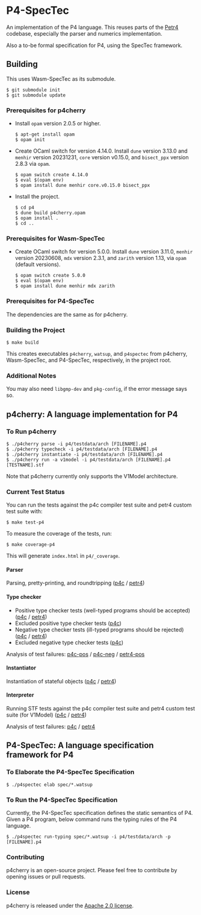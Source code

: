 # P4-SpecTec

An implementation of the P4 language.
This reuses parts of the [Petr4](https://github.com/verified-network-toolchain/petr4) codebase, especially the parser and numerics implementation.

Also a to-be formal specification for P4, using the SpecTec framework.

## Building

This uses Wasm-SpecTec as its submodule.

```shell
$ git submodule init
$ git submodule update
```

### Prerequisites for p4cherry

* Install `opam` version 2.0.5 or higher.
  ```shell
  $ apt-get install opam
  $ opam init
  ```

* Create OCaml switch for version 4.14.0.
  Install `dune` version 3.13.0 and `menhir` version 20231231, `core` version v0.15.0, and `bisect_ppx` version 2.8.3 via `opam`.
  ```shell
  $ opam switch create 4.14.0
  $ eval $(opam env)
  $ opam install dune menhir core.v0.15.0 bisect_ppx
  ```

* Install the project.
  ```shell
  $ cd p4
  $ dune build p4cherry.opam 
  $ opam install .
  $ cd ..
  ```

### Prerequisites for Wasm-SpecTec

* Create OCaml switch for version 5.0.0.
  Install `dune` version 3.11.0, `menhir` version 20230608, `mdx` version 2.3.1, and `zarith` version 1.13, via `opam` (default versions).
  ```shell
  $ opam switch create 5.0.0
  $ eval $(opam env)
  $ opam install dune menhir mdx zarith
  ```

### Prerequisites for P4-SpecTec

The dependencies are the same as for p4cherry.

### Building the Project

```shell
$ make build
```

This creates executables `p4cherry`, `watsup`, and `p4spectec` from p4cherry, Wasm-SpecTec, and P4-SpecTec, respectively, in the project root.

### Additional Notes

You may also need `libgmp-dev` and `pkg-config`, if the error message says so.

## p4cherry: A language implementation for P4

### To Run p4cherry

```shell
$ ./p4cherry parse -i p4/testdata/arch [FILENAME].p4
$ ./p4cherry typecheck -i p4/testdata/arch [FILENAME].p4
$ ./p4cherry instantiate -i p4/testdata/arch [FILENAME].p4
$ ./p4cherry run -a v1model -i p4/testdata/arch [FILENAME].p4 [TESTNAME].stf
```

Note that p4cherry currently only supports the V1Model architecture.

### Current Test Status

You can run the tests against the p4c compiler test suite and petr4 custom test suite with:

```shell
$ make test-p4
```

To measure the coverage of the tests, run:

```shell
$ make coverage-p4
```

This will generate `index.html` in `p4/_coverage`.

#### Parser

Parsing, pretty-printing, and roundtripping ([p4c](p4/test/parse_p4c.expected) / [petr4](p4/test/parse_petr4.expected))

#### Type checker

* Positive type checker tests (well-typed programs should be accepted) ([p4c](p4/test/typecheck_pos_p4c.expected) / [petr4](p4/status/petr4/typecheck_pos_petr4.expected))
* Excluded positive type checker tests ([p4c](p4/test/typecheck_pos_p4c_excluded.expected))
* Negative type checker tests (ill-typed programs should be rejected) ([p4c](p4/test/typecheck_neg_p4c.expected) / [petr4](p4/test/typecheck_neg_petr4.expected))
* Excluded negative type checker tests ([p4c](p4/test/typecheck_neg_p4c_excluded.expected))

Analysis of test failures: [p4c-pos](p4/status/p4c/typecheck-pos.analysis.md) / [p4c-neg](p4/status/p4c/typecheck-neg.analysis.md) / [petr4-pos](p4/status/petr4/typecheck-pos.analysis.md)

#### Instantiator

Instantiation of stateful objects ([p4c](p4/test/instantiate_p4c.expected) / [petr4](p4/test/instantiate_petr4.expected))

#### Interpreter

Running STF tests against the p4c compiler test suite and petr4 custom test suite (for V1Model) ([p4c](p4/test/run_v1model_p4c.expected) / [petr4](p4/test/run_v1model_petr4.expected))

Analysis of test failures: [p4c](p4/status/p4c/run-v1model.analysis.md) / [petr4](p4/status/petr4/run-v1model.analysis.md)

## P4-SpecTec: A language specification framework for P4

### To Elaborate the P4-SpecTec Specification

```shell
$ ./p4spectec elab spec/*.watsup
```

### To Run the P4-SpecTec Specification

Currently, the P4-SpecTec specification defines the static semantics of P4.
Given a P4 program, below command runs the typing rules of the P4 language.

```shell
$ ./p4spectec run-typing spec/*.watsup -i p4/testdata/arch -p [FILENAME].p4
```

### Contributing

p4cherry is an open-source project. Please feel free to contribute by opening issues or pull requests.

### License

p4cherry is released under the [Apache 2.0 license](LICENSE).
